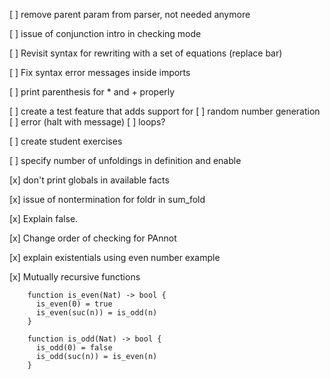 [ ] remove parent param from parser, not needed anymore

[ ] issue of conjunction intro in checking mode

[ ] Revisit syntax for rewriting with a set of equations (replace bar)

[ ] Fix syntax error messages inside imports

[ ] print parenthesis for * and + properly

[ ] create a test feature that adds support for
	[ ] random number generation
	[ ] error (halt with message)
	[ ] loops?

[ ] create student exercises

[ ] specify number of unfoldings in definition and enable

[x] don't print globals in available facts

[x] issue of nontermination for foldr in sum_fold

[x] Explain false.

[x] Change order of checking for PAnnot

[x] explain existentials using even number example

[x] Mutually recursive functions

		function is_even(Nat) -> bool {
		  is_even(0) = true
		  is_even(suc(n)) = is_odd(n)
		}

		function is_odd(Nat) -> bool {
		  is_odd(0) = false
		  is_odd(suc(n)) = is_even(n)
		}






